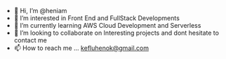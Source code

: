 - 👋 Hi, I’m @heniam
- 👀 I’m interested in Front End and FullStack Developments
- 🌱 I’m currently learning AWS Cloud Development and Serverless 
- 💞️ I’m looking to collaborate on Interesting projects and dont hesitate to contact me
- 📫 How to reach me ... kefluhenok@gmail.com

<!---
heniam/heniam is a ✨ special ✨ repository because its `README.md` (this file) appears on your GitHub profile.
You can click the Preview link to take a look at your changes.
--->

